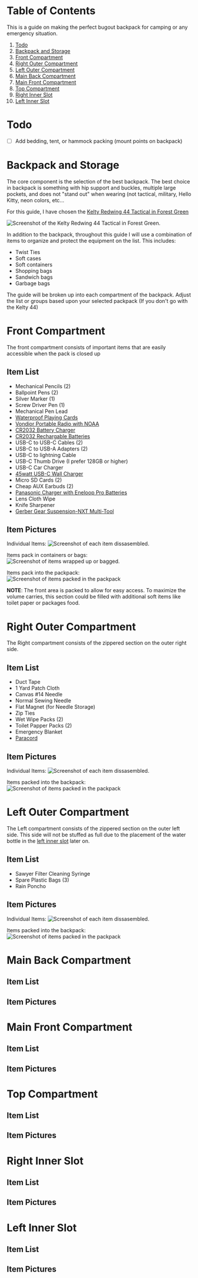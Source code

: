 # Table of Contents
This is a guide on making the perfect bugout backpack for camping or any emergency situation. 

1. [Todo](#todo)
2. [Backpack and Storage](#backpack-and-storage)
3. [Front Compartment](#front-compartment)
4. [Right Outer Compartment](#right-outer-compartment)
5. [Left Outer Compartment](#left-outer-compartment)
6. [Main Back Compartment](#main-back-compartment)
7. [Main Front Compartment](#main-front-compartment)
8. [Top Compartment](#top-compartment)
9. [Right Inner Slot](#right-inner-slot)
10. [Left Inner Slot](#left-inner-slot)

# Todo
- [ ] Add bedding, tent, or hammock packing (mount points on backpack)

# Backpack and Storage
The core component is the selection of the best backpack. The best choice in backpack is something with hip support and buckles, multiple large pockets, and does not "stand out" when wearing (not tactical, military, Hello Kitty, neon colors, etc...

For this guide, I have chosen the [Kelty Redwing 44 Tactical in Forest Green](https://tinyurl.com/25w883pa)

![Screenshot of the Kelty Redwing 44 Tactical in Forest Green.](pictures/kelty_backpack.jpg)

In addition to the backpack, throughout this guide I will use a combination of items to organize and protect the equipment on the list.  This includes:

- Twist Ties
- Soft cases
- Soft containers
- Shopping bags
- Sandwich bags
- Garbage bags

The guide will be broken up into each compartment of the backpack.  Adjust the list or groups based upon your selected packpack (If you don't go with the Kelty 44)

# Front Compartment
The front compartment consists of important items that are easily accessible when the pack is closed up

## Item List

- Mechanical Pencils (2)
- Ballpoint Pens (2)
- Silver Marker (1)
- Screw Driver Pen (1)
- Mechanical Pen Lead
- [Waterproof Playing Cards](https://tinyurl.com/2zfhwtxk)
- [Vondior Portable Radio with NOAA](https://tinyurl.com/425xb49n)
- [CR2032 Battery Charger](https://tinyurl.com/4a6znkfe)
- [CR2032 Rechargable Batteries](https://tinyurl.com/3kwrbnzf)
- USB-C to USB-C Cables (2)
- USB-C to USB-A Adapters (2)
- USB-C to lightning Cable
- USB-C Thumb Drive (I prefer 128GB or higher)
- USB-C Car Charger
- [45watt USB-C Wall Charger](https://tinyurl.com/394vtcv5)
- Micro SD Cards (2)
- Cheap AUX Earbuds (2)
- [Panasonic Charger with Eneloop Pro Batteries](https://tinyurl.com/2ejffpbp)
- Lens Cloth Wipe
- Knife Sharpener
- [Gerber Gear Suspension-NXT Multi-Tool](https://tinyurl.com/54sad2sy)

## Item Pictures
Individual Items:
![Screenshot of each item dissasembled.](pictures/front_items_individual.jpg)

Items pack in containers or bags:
![Screenshot of items wrapped up or bagged.](pictures/front_items.jpg)

Items pack into the packpack:
![Screenshot of items packed in the packpack](pictures/front_items_packed.jpg)

**NOTE**: The front area is packed to allow for easy access. To maximize the volume carries, this section could be filled with additional soft items like toilet paper or packages food.

# Right Outer Compartment
The Right compartment consists of the zippered section on the outer right side.

## Item List

- Duct Tape
- 1 Yard Patch Cloth
- Canvas #14 Needle
- Normal Sewing Needle
- Flat Magnet (for Needle Storage)
- Zip Ties
- Wet Wipe Packs (2)
- Toilet Papper Packs (2)
- Emergency Blanket
- [Paracord](https://tinyurl.com/3hxw3xah)

## Item Pictures
Individual Items:
![Screenshot of each item dissasembled.](pictures/right_outer_items.jpg)

Items packed into the backpack:
![Screenshot of items packed in the packpack](pictures/right_outer_packed.jpg)

# Left Outer Compartment
The Left compartment consists of the zippered section on the outer left side. This side will not be stuffed as full due to the placement of the water bottle in the [left inner slot](#Left-Inner-Slot) later on.

## Item List

- Sawyer Filter Cleaning Syringe
- Spare Plastic Bags (3)
- Rain Poncho

## Item Pictures
Individual Items:
![Screenshot of each item dissasembled.](pictures/left_outer_items.jpg)

Items packed into the backpack:
![Screenshot of items packed in the packpack](pictures/left_outer_packed.jpg)

# Main Back Compartment

## Item List

## Item Pictures

# Main Front Compartment

## Item List

## Item Pictures

# Top Compartment

## Item List

## Item Pictures

# Right Inner Slot

## Item List

## Item Pictures

# Left Inner Slot

## Item List

## Item Pictures
